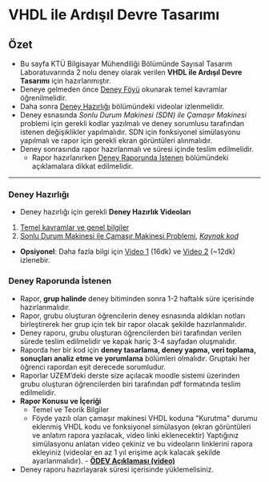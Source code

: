 # VHDL ile Ardışıl Devre Tasarımı

## Özet

* Bu sayfa KTÜ Bilgisayar Mühendiliği Bölümünde Sayısal Tasarım Laboratuvarında 2 nolu deney olarak verilen  **VHDL ile Ardışıl Devre Tasarımı** için hazırlanmıştır.
* Deneye gelmeden önce [Deney Föyü](https://www.ktu.edu.tr/dosyalar/bilgisayar_8a5d5.pdf) okunarak temel kavramlar öğrenilmelidir.
* Daha sonra [Deney Hazırlığı](#deney-hazırlığı) bölümündeki videolar izlenmelidir.
* Deney esnasında _Sonlu Durum Makinesi (SDN) ile Çamaşır Makinesi_ problemi için gerekli kodlar yazılmalı ve deney sorumlusu tarafından istenen değişiklikler yapılmalıdır. SDN için fonksiyonel simülasyonu yapılmalı ve rapor için gerekli ekran görüntüleri alınmalıdır.
* Deney sonrasında rapor hazırlanmalı ve süresi içinde teslim edilmelidir.
  * Rapor hazırlanırken [Deney Raporunda İstenen](#deney-raporunda-i̇stenen) bölümündeki açıklamalara dikkat edilmelidir.

---

### Deney Hazırlığı
* Deney hazırlığı için gerekli **Deney Hazırlık Videoları**
1. [Temel kavramlar ve genel bilgiler](https://youtu.be/GM-62MMqvH8)
1. [Sonlu Durum Makinesi ile Çamaşır Makinesi Problemi](https://youtu.be/E0rt9_qNqWc), _[Kaynak kod](eSDM.vhd)_ 
* **Opsiyonel**: Daha fazla bilgi için [Video 1](https://youtu.be/Z6Ql3Jw2hTU) (16dk) ve [Video 2](https://youtu.be/cg_CRbJMDLM) (~12dk) izlenebir.


### Deney Raporunda İstenen
* Rapor, **grup halinde** deney bitiminden sonra 1-2 haftalık süre içerisinde hazırlanmalıdır.
* Rapor, grubu oluşturan öğrencilerin deney esnasında aldıkları notları birleştirerek her grup için tek bir rapor olacak şekilde hazırlanmalıdır.
* Deney raporu, grubu oluşturan öğrencilerden biri tarafından verilen sürede teslim edilmelidir ve kapak hariç 3-4 sayfadan oluşmalıdır.
* Raporda her bir kod için **deney tasarlama, deney yapma, veri toplama, sonuçları analiz etme ve yorumlama** bölümleri olmalıdır. Gruptaki her öğrenci rapordan eşit derecede sorumludur.
* Raporlar UZEM’deki derste size açılacak moodle sistemi üzerinden grubu oluşturan öğrencilerden biri tarafından pdf formatında teslim edilmelidir.
* **Rapor Konusu ve İçeriği**
  * Temel ve Teorik Bilgiler
  * Föyde yazılı olan çamaşır makinesi VHDL koduna "Kurutma" durumu eklenmiş VHDL kodu ve fonksiyonel simülasyon (ekran görüntüleri ve anlatım rapora yazılacak, video linki eklenecektir)
  Yaptığınız simülasyonu anlatan video çekiniz ve bu videoların linklerini rapora ekleyiniz (videolar en az 1 yıl erişime açık kalacak şekilde ayarlanmalıdır). - **[ÖDEV Açıklaması (video)](https://youtu.be/E0rt9_qNqWc?t=1672)**
* Deney raporu hazırlayarak süresi içerisinde yüklemelisiniz.
